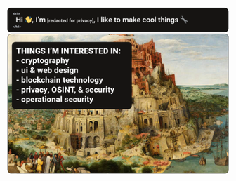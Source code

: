 ![alt text](https://github.com/s-alad/s-alad/blob/main/assets/intro.png "Introduction")
![alt text](https://github.com/s-alad/s-alad/blob/main/assets/main-col-v2.png "Main Content")
<!--
**s-alad/s-alad** is a ✨ _special_ ✨ repository because its `README.md` (this file) appears on your GitHub profile.

Here are some ideas to get you started:

- 🔭 I’m currently working on ...
- 🌱 I’m currently learning ...
- 👯 I’m looking to collaborate on ...
- 🤔 I’m looking for help with ...
- 💬 Ask me about ...
- 📫 How to reach me: ...
- 😄 Pronouns: ...
- ⚡ Fun fact: ...
-->
